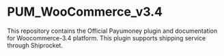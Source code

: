 # PUM_WooCommerce_v3.4
This repository contains the Official Payumoney plugin and documentation for Woocommerce-3.4 platform. This plugin supports shipping service through Shiprocket.

